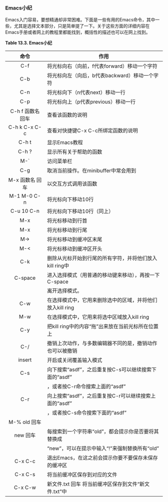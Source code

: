 ### Emacs小纪

Emacs入门容易，要想精通却非常困难。下面是一些有用的Emacs命令，其中一些，尤其是选择文本部分，只是简单提了一下。关于这些方面的详细内容在Emacs手册或者网上的教程里都能找到，概括性的描述也可以在网上找到。

**Table 13.3. Emacs小纪**

|      命令       |                       作用                              |
|:---------------:|---------------------------------------------------------|
|      C-f        |将光标向右（向前，f代表forward）移动一个字符             |
|      C-b        |将光标向左（向后，b代表backward）移动一个字符            |
|      C-n        |将光标向下（n代表next）移动一行                          |
|      C-p        |将光标向上（p代表previous）移动一行                      |
|C-h f 函数名 回车|查看该函数的说明                                         |
|  C-h k C-x C-c  |查看对快捷键C-x C-c所绑定函数的说明                      |
|     C-h t       |显示Emacs教程                                            |
|     C-h ?       |显示所有关于帮助的函数                                   |
|      M-`        |访问菜单栏                                               |
|      C-g        |取消当前操作。在minibuffer中常会用到                     |
| M-x 函数名 回车 |以交互方式调用该函数                                     |
|  M-1 M-0 C-n    |将光标向下移动10行                                       |
|  C-u 10 C-n     |将光标向下移动10行（同上）                               |
|      M-x        |将光标移动到行首                                         |
|      M-x        |将光标移动到行尾                                         |
|      M->        |将光标移动到缓冲区末尾                                   |
|      M-<        |将光标移动到缓冲区开头                                   |
|      C-k        |删除从光标开始到行尾的所有字符，并将他们放入kill ring中  |
|    C-space      |进入选择模式（用普通的移动键来移动），再按一下 C-space   |
|                 |离开选择模式。                                           |
|      C-w        |在选择模式中，它用来删除选中的区域，并将他们放入kill ring|
|      M-w        |在选择模式中，它用来将选中区域放入kill ring              |
|      C-y        |把kill ring中的内容“拖”出来放在当前光标所在位置上      |
|      C-/        |撤销上次动作，与多数编辑器不同的是，撤销动作也可以被撤销 |
|     insert      |开启或关闭覆盖输入模式                                   |
|      C-s        |向下搜索“asdf”，之后重复按C-s可以继续搜索下面的“asdf”|
|                 |，或者按C-r命令搜索上面的“asdf”                        |
|      C-r        |向上搜索“asdf”，之后重复按C-r可以继续搜索上面的“asdf”|
|                 |，或者按C-s命令搜索下面的“asdf”                        |
|  M-% old 回车   |                                                         |
|    new 回车     |每搜索到一个字符串“old”，都会提示你是否要将其替换成    |
|                 |“new”，可以在提示中输入“!”来强制替换所有“old”      |
|    C-x C-c      |退出Emacs，在这之前会提示你要不要保存未保存的缓冲区      |
|    C-x C-s      |将当前缓冲区保存到对应的文件                             |
|    C-x C-w      |新文件.txt 回车 将当前缓冲区保存到文件“新文件.txt”中   |